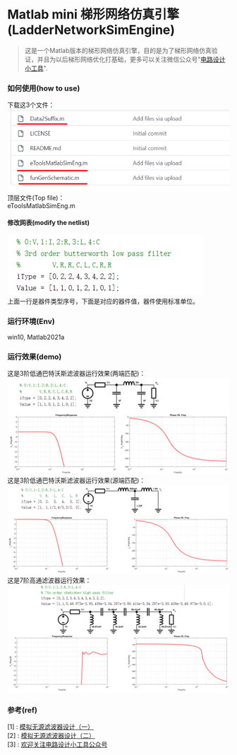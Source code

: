 # Matlab mini 梯形网络仿真引擎(LadderNetworkSimEngine)
> 这是一个Matlab版本的梯形网络仿真引擎，目的是为了梯形网络仿真验证，并且为以后梯形网络优化打基础，更多可以关注微信公众号"[电路设计小工具](https://mp.weixin.qq.com/s/fxfEnir-hU0YvF9_CWyI6g)".

### 如何使用(how to use)
下载这3个文件： \
![downloadfile](downfile.PNG) \
顶层文件(Top file)： \
eToolsMatlabSimEng.m
#### 修改网表(modify the netlist)
![netlist](netlist.PNG) \
上面一行是器件类型序号，下面是对应的器件值，器件使用标准单位。

### 运行环境(Env)
win10, Matlab2021a

### 运行效果(demo)
这是3阶低通巴特沃斯滤波器运行效果(两端匹配)：
![电路分析1](Matlab_Sim.png)
这是3阶低通巴特沃斯滤波器运行效果(源端匹配)：
![电路分析2](Matlab_Sim2.png)
这是7阶高通滤波器运行效果：
![电路分析3](Matlab_Sim4.png)

### 参考(ref)
[1] : [模拟无源滤波器设计（一）](https://mp.weixin.qq.com/s/wNRHyBHpimjU90bymHp7JA) \
[2] : [模拟无源滤波器设计（二）](https://mp.weixin.qq.com/s/3GMQs4WDm683tdAXqyoOgQ) \
[3] : [欢迎关注电路设计小工具公众号](https://mp.weixin.qq.com/s/fxfEnir-hU0YvF9_CWyI6g)
